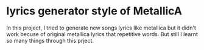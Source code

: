 # lyrics generator style of MetallicA


In this project, I tried to generate new songs lyrics like metallica but it didn't work becuse of original metallica lyrics that repetitive words. But still I learnt so many things through this prject.
